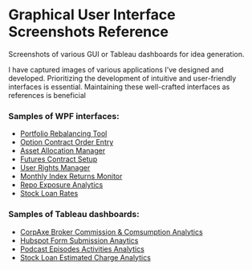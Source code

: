 # Graphical User Interface Screenshots Reference
Screenshots of various GUI or Tableau dashboards for idea generation. 

I have captured images of various applications I’ve designed and developed. Prioritizing the development of intuitive and user-friendly interfaces is essential. Maintaining these well-crafted interfaces as references is beneficial

### Samples of WPF interfaces:
- [Portfolio Rebalancing Tool](rebalance%20trade%20generator.md)
- [Option Contract Order Entry](option%20contract%20order%20entry.md)
- [Asset Allocation Manager](asset%20allocation%20manager.md)
- [Futures Contract Setup](futures%20contract%20setup.md)
- [User Rights Manager](manager%20user%20rights.md)
- [Monthly Index Returns Monitor](monthly%20index%20returns.md)
- [Repo Exposure Analytics](repo%20exposure.md)
- [Stock Loan Rates](stock%20loan%20rates.md)

### Samples of Tableau dashboards:
- [CorpAxe Broker Commission & Comsumption Analytics](CorpAxe%20Broker%20Commission%20Tableau.md)
- [Hubspot Form Submission Anaytics](hubspot_form_submission_tableau.md)
- [Podcast Episodes Activities Analytics](podcast%20episode%20activity%20tableau.md)
- [Stock Loan Estimated Charge Analytics](stock%20loan%20tableau.md)
